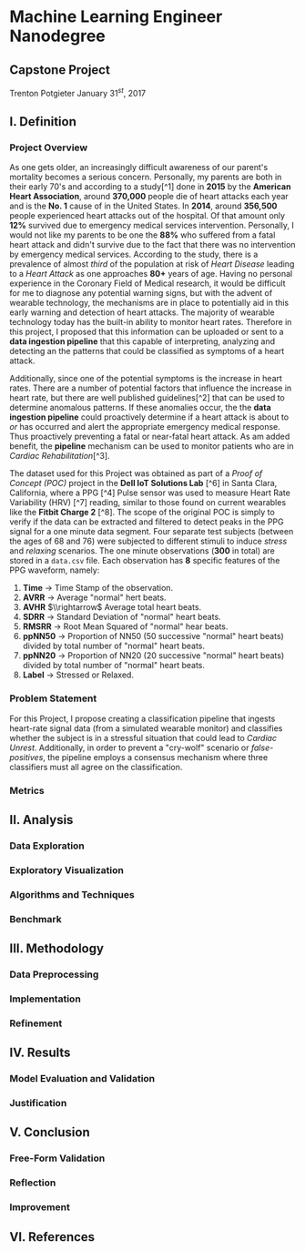 # Machine Learning Engineer Nanodegree
## Capstone Project
Trenton Potgieter
January 31$^{st}$, 2017
## I. Definition
### Project Overview
As one gets older, an increasingly difficult awareness of our parent's mortality becomes a serious concern. Personally, my parents are both in their early 70's and according to a study[^1] done in __2015__ by the __American Heart Association__, around __370,000__ people die of heart attacks each year and is the __No. 1__ cause of in the United States. In __2014__, around __356,500__ people experienced heart attacks out of the hospital. Of that  amount  only __12%__ survived due to emergency medical services intervention. Personally, I would not like my parents to be one the __88%__ who suffered from a fatal heart attack and didn't survive  due to the fact that there was no intervention by emergency medical services. According to the study, there is a prevalence of almost *third* of the population at risk of *Heart Disease* leading to a *Heart Attack* as one approaches __80+__ years of age. Having no personal experience in the Coronary Field of Medical research, it would be difficult for me to diagnose any potential warning signs, but with the advent of wearable technology, the mechanisms are in place to potentially aid in this early warning and detection of heart attacks. The majority of wearable technology today has the built-in ability to monitor heart rates. Therefore in this project, I proposed that this information can be uploaded or sent to a __data ingestion pipeline__ that this capable of interpreting, analyzing and detecting an the patterns that could be classified as symptoms of a heart attack. 

Additionally, since one of the potential symptoms is the increase in heart rates. There are a number of potential factors that influence the increase in heart rate, but there are well published guidelines[^2] that can be used to determine anomalous patterns. If these anomalies occur, the the __data ingestion pipeline__ could proactively determine if a heart attack is about to *or* has occurred and alert the appropriate emergency medical response. Thus proactively preventing a fatal or near-fatal heart attack. As am added benefit, the __pipeline__ mechanism can be used to monitor patients who are in *Cardiac Rehabilitation*[^3].

The dataset used for this Project was obtained as part of a *Proof of Concept (POC)* project in the __Dell IoT Solutions Lab__ [^6] in Santa Clara, California, where a PPG [^4] Pulse sensor was used to measure Heart Rate Variability (HRV) [^7]  reading, similar to those found on current wearables like the __Fitbit Charge 2__ [^8]. The scope of the original POC is simply to verify if the data can be extracted and filtered to detect peaks in the PPG signal for a one minute data segment. Four separate test subjects (between the ages of 68 and 76) were subjected to different stimuli to induce *stress* and *relaxing* scenarios. The one minute observations (__300__ in total) are stored in a `data.csv` file. Each observation has __8__ specific features of the PPG waveform, namely:

1. __Time__ $\rightarrow$ Time Stamp of the observation.
2. __AVRR__ $\rightarrow$ Average "normal" hert beats.
3. __AVHR__ $\\rightarrow$ Average total heart beats.
4. __SDRR__ $\rightarrow$ Standard Deviation of "normal" heart beats.
5. __RMSRR__ $\rightarrow$ Root Mean Squared of "normal" hear beats.
6. __ppNN50__ $\rightarrow$ Proportion of NN50 (50 successive "normal" heart beats) divided by total number of "normal" heart beats.
7. __ppNN20__ $\rightarrow$ Proportion of NN20 (20 successive "normal" heart beats) divided by total number of "normal" heart beats.
8. __Label__ $\rightarrow$ Stressed or Relaxed.

### Problem Statement
For this Project, I propose creating a classification pipeline that ingests heart-rate signal data (from a simulated wearable monitor) and classifies whether the subject is in a stressful situation that could lead to *Cardiac Unrest*. Additionally, in order to prevent a "cry-wolf" scenario or *false-positives*, the pipeline employs a consensus mechanism where three classifiers must all agree on the classification.

### Metrics

## II. Analysis
### Data Exploration

### Exploratory Visualization

### Algorithms and Techniques

### Benchmark

## III. Methodology
### Data Preprocessing

### Implementation

### Refinement

## IV. Results
### Model Evaluation and Validation

### Justification

## V. Conclusion
### Free-Form Validation

### Reflection

### Improvement

## VI. References